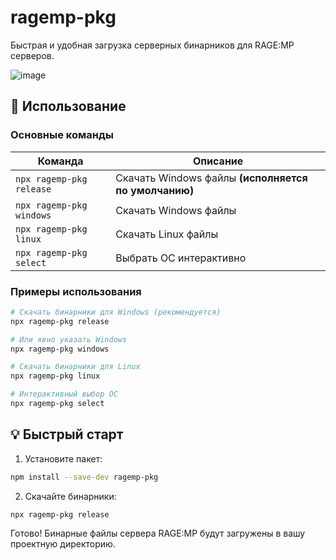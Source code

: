 # ragemp-pkg
Быстрая и удобная загрузка серверных бинарников для RAGE:MP серверов.

![image](https://github.com/user-attachments/assets/7f8a77e6-04ed-430e-a025-8716ed418ce6)

## 🚀 Использование

### Основные команды

| Команда | Описание |
|---------|-----------|
| `npx ragemp-pkg release` | Скачать Windows файлы **(исполняется по умолчанию)** |
| `npx ragemp-pkg windows` | Скачать Windows файлы |
| `npx ragemp-pkg linux` | Скачать Linux файлы |
| `npx ragemp-pkg select` | Выбрать ОС интерактивно |

### Примеры использования

```bash
# Скачать бинарники для Windows (рекомендуется)
npx ragemp-pkg release

# Или явно указать Windows
npx ragemp-pkg windows

# Скачать бинарники для Linux
npx ragemp-pkg linux

# Интерактивный выбор ОС
npx ragemp-pkg select
```

## 💡 Быстрый старт

1. Установите пакет:
```bash
npm install --save-dev ragemp-pkg
```

2. Скачайте бинарники:
```bash
npx ragemp-pkg release
```
Готово! Бинарные файлы сервера RAGE:MP будут загружены в вашу проектную директорию.
